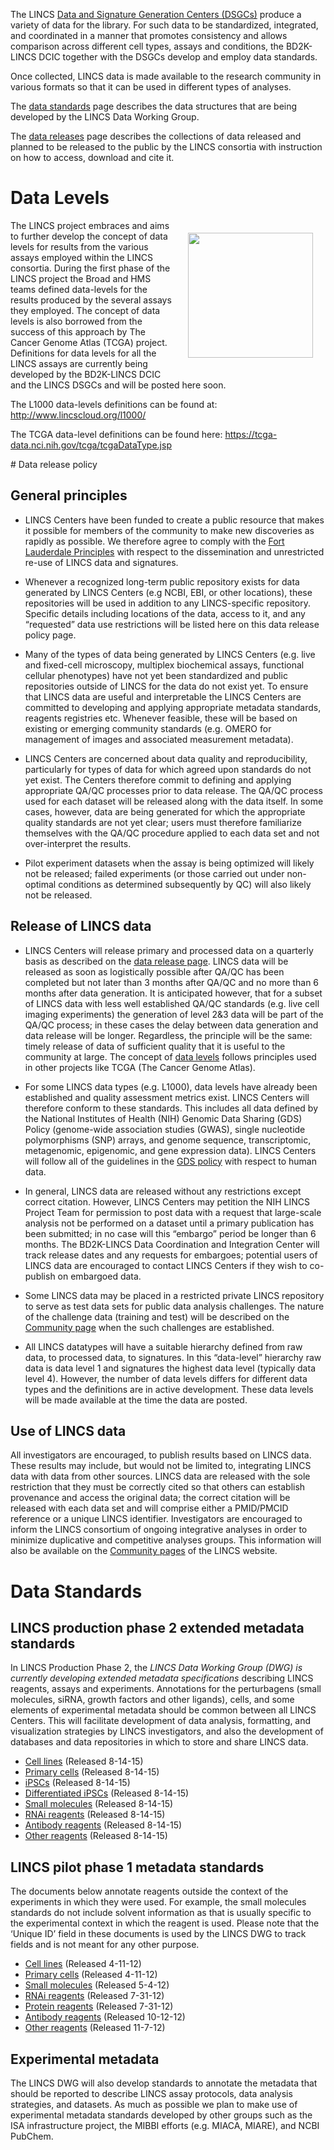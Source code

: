 The LINCS [Data and Signature Generation Centers (DSGCs)](centers) produce a variety of data for the library. For such data to be standardized, integrated, and coordinated in a manner that promotes consistency and allows comparison across different cell types, assays and conditions, the BD2K-LINCS DCIC together with the DSGCs develop and employ data standards.

Once collected, LINCS data is made available to the research community in various formats so that it can be used in different types of analyses.

The [data standards](#data-standards) page describes the data structures that are being developed by the LINCS Data Working Group.

The [data releases](data-releases) page describes the collections of data released and planned to be released to the public by the LINCS consortia with instruction on how to access, download and cite it.

# Data Levels

<img src="docs/LINCS/img/stephan_data_levels-242x300.png" style="float: right; width: 200px; margin: 20px;">

The LINCS project embraces and aims to further develop the concept of data levels for results from the various assays employed within the LINCS consortia. During the first phase of the LINCS project the Broad and HMS teams defined data-levels for the results produced by the several assays they employed. The concept of data levels is also borrowed from the success of this approach by The Cancer Genome Atlas (TCGA) project. Definitions for data levels for all the LINCS assays are currently being developed by the BD2K-LINCS DCIC and the LINCS DSGCs and will be posted here soon.

The L1000 data-levels definitions can be found at: http://www.lincscloud.org/l1000/

The TCGA data-level definitions can be found here: https://tcga-data.nci.nih.gov/tcga/tcgaDataType.jsp

<div class="clearfix"></div>
# Data release policy

## General principles

* LINCS Centers have been funded to create a public resource that makes it possible for members of the community to make new discoveries as rapidly as possible. We therefore agree to comply with the [Fort Lauderdale Principles](http://www.genome.gov/pages/research/wellcomereport0303.pdf) with respect to the dissemination and unrestricted re-use of LINCS data and signatures.

* Whenever a recognized long-term public repository exists for data generated by LINCS Centers (e.g NCBI, EBI, or other locations), these repositories will be used in addition to any LINCS-specific repository. Specific details including locations of the data, access to it, and any “requested” data use restrictions will be listed here on this data release policy page.

* Many of the types of data being generated by LINCS Centers (e.g. live and fixed-cell microscopy, multiplex biochemical assays, functional cellular phenotypes) have not yet been standardized and public repositories outside of LINCS for the data do not exist yet. To ensure that LINCS data are useful and interpretable the LINCS Centers are committed to developing and applying appropriate metadata standards, reagents registries etc. Whenever feasible, these will be based on existing or emerging community standards (e.g. OMERO for management of images and associated measurement metadata).

* LINCS Centers are concerned about data quality and reproducibility, particularly for types of data for which agreed upon standards do not yet exist. The Centers therefore commit to defining and applying appropriate QA/QC processes prior to data release. The QA/QC process used for each dataset will be released along with the data itself. In some cases, however, data are being generated for which the appropriate quality standards are not yet clear; users must therefore familiarize themselves with the QA/QC procedure applied to each data set and not over-interpret the results.

* Pilot experiment datasets when the assay is being optimized will likely not be released; failed experiments (or those carried out under non-optimal conditions as determined subsequently by QC) will also likely not be released.

## Release of LINCS data

* LINCS Centers will release primary and processed data on a quarterly basis as described on the [data release page](data-releases). LINCS data will be released as soon as logistically possible after QA/QC has been completed but not later than 3 months after QA/QC and no more than 6 months after data generation. It is anticipated however, that for a subset of LINCS data with less well established QA/QC standards (e.g. live cell imaging experiments) the generation of level 2&3 data will be part of the QA/QC process; in these cases the delay between data generation and data release will be longer. Regardless, the principle will be the same: timely release of data of sufficient quality that it is useful to the community at large. The concept of [data levels](#data-levels) follows principles used in other projects like TCGA (The Cancer Genome Atlas).

* For some LINCS data types (e.g. L1000), data levels have already been established and quality assessment metrics exist. LINCS Centers will therefore conform to these standards. This includes all data defined by the National Institutes of Health (NIH) Genomic Data Sharing (GDS) Policy (genome-wide association studies (GWAS), single nucleotide polymorphisms (SNP) arrays, and genome sequence, transcriptomic, metagenomic, epigenomic, and gene expression data). LINCS Centers will follow all of the guidelines in the [GDS policy](http://gds.nih.gov/03policy2.html) with respect to human data.

* In general, LINCS data are released without any restrictions except correct citation. However, LINCS Centers may petition the NIH LINCS Project Team for permission to post data with a request that large-scale analysis not be performed on a dataset until a primary publication has been submitted; in no case will this “embargo” period be longer than 6 months. The BD2K-LINCS Data Coordination and Integration Center will track release dates and any requests for embargoes; potential users of LINCS data are encouraged to contact LINCS Centers if they wish to co-publish on embargoed data.

* Some LINCS data may be placed in a restricted private LINCS repository to serve as test data sets for public data analysis challenges. The nature of the challenge data (training and test) will be described on the [Community page](docs/LINCS/Community) when the such challenges are established.

* All LINCS datatypes will have a suitable hierarchy defined from raw data, to processed data, to signatures. In this “data-level” hierarchy raw data is data level 1 and signatures the highest data level (typically data level 4). However, the number of data levels differs for different data types and the definitions are in active development. These data levels will be made available at the time the data are posted.

## Use of LINCS data

All investigators are encouraged, to publish results based on LINCS data. These results may include, but would not be limited to, integrating LINCS data with data from other sources. LINCS data are released with the sole restriction that they must be correctly cited so that others can establish provenance and access the original data; the correct citation will be released with each data set and will comprise either a PMID/PMCID reference or a unique LINCS identifier. Investigators are encouraged to inform the LINCS consortium of ongoing integrative analyses in order to minimize duplicative and competitive analyses groups. This information will also be available on the [Community pages](docs/LINCS/Community) of the LINCS website.

# Data Standards

## LINCS production phase 2 extended metadata standards

In LINCS Production Phase 2, the *LINCS Data Working Group (DWG) is currently developing extended metadata specifications* describing LINCS reagents, assays and experiments. Annotations for the perturbagens (small molecules, siRNA, growth factors and other ligands), cells, and some elements of experimental metadata should be common between all LINCS Centers. This will facilitate development of data analysis, formatting, and visualization strategies by LINCS investigators, and also the development of databases and data repositories in which to store and share LINCS data.


* [Cell lines](docs/LINCS/files/cell_line.pdf) (Released 8-14-15)
* [Primary cells](docs/LINCS/files/primary_cell.pdf) (Released 8-14-15)
* [iPSCs](docs/LINCS/files/iPSC.pdf) (Released 8-14-15)
* [Differentiated iPSCs](docs/LINCS/files/differentiated_iPSC.pdf) (Released 8-14-15)
* [Small molecules](docs/LINCS/files/small_molecule.pdf) (Released 8-14-15)
* [RNAi reagents](docs/LINCS/files/RNAi.pdf) (Released 8-14-15)
* [Antibody reagents](docs/LINCS/files/antibody.pdf) (Released 8-14-15)
* [Other reagents](docs/LINCS/files/other_reagent.pdf) (Released 8-14-15)

## LINCS pilot phase 1 metadata standards

The documents below annotate reagents outside the context of the experiments in which they were used. For example, the small molecules standards do not include solvent information as that is usually specific to the experimental context in which the reagent is used. Please note that the ‘Unique ID’ field in these documents is used by the LINCS DWG to track fields and is not meant for any other purpose.

* [Cell lines](docs/LINCS/files/LINCS_DWG_CellLine_MetaData_Release_Apr-11-2012.pdf) (Released 4-11-12)
* [Primary cells](docs/LINCS/files/LINCS_DWG_PrimaryCell_MetaData_Release_Apr-11-2012.pdf) (Released 4-11-12)
* [Small molecules](docs/LINCS/files/LINCS_DWG_SmallMolecule_MetaData_Released_May-04-2012.pdf) (Released 5-4-12)
* [RNAi reagents](docs/LINCS/files/LINCS_DWG_siRNAshRNAReagents_MetaData_Release_Jul-31-2012.pdf) (Released 7-31-12)
* [Protein reagents](docs/LINCS/files/LINCS_DWG_ProteinReagents_MetaData_Release_Jul-31-2012.pdf) (Released 7-31-12)
* [Antibody reagents](docs/LINCS/files/LINCS_DWG_AntibodyReagents_MetaData_Release_Oct-12-2012.pdf) (Released 10-12-12)
* [Other reagents](docs/LINCS/files/LINCS_DWG_OtherReagents_MetaData_Release_Nov-07-12.pdf) (Released 11-7-12)

## Experimental metadata

The LINCS DWG will also develop standards to annotate the metadata that should be reported to describe LINCS assay protocols, data analysis strategies, and datasets. As much as possible we plan to make use of experimental metadata standards developed by other groups such as the ISA infrastructure project, the MIBBI efforts (e.g. MIACA, MIARE), and NCBI PubChem.
